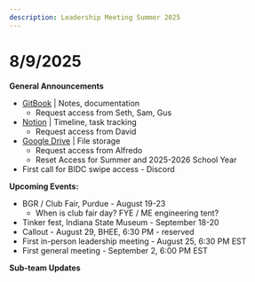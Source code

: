 ```yaml
---
description: Leadership Meeting Summer 2025
---
```


# 8/9/2025

**General Announcements**

* [GitBook](https://app.gitbook.com/o/VgqQpOyMtIqpSG170vlO/s/UuRMvpyeM6qdlkjmzeYV/) | Notes, documentation
  * Request access from Seth, Sam, Gus
* [Notion](https://www.notion.so/1e769fc04635804cbf0dc10664dbc7b6?v=1e769fc04635808ab9b1000c6272e030) | Timeline, task tracking
  * Request access from David
* [Google Drive](https://drive.google.com/drive/folders/0AKxDeNG8SvqIUk9PVA) | File storage
  * Request access from Alfredo
  * Reset Access for Summer and 2025-2026 School Year
* First call for BIDC swipe access - Discord



**Upcoming Events:**

* BGR / Club Fair, Purdue - August 19-23
  * When is club fair day? FYE / ME engineering tent?
* Tinker fest, Indiana State Museum - September 18-20
* Callout - August 29, BHEE, 6:30 PM - reserved&#x20;
* First in-person leadership meeting - August 25, 6:30 PM EST
* First general meeting - September 2, 6:00 PM EST



**Sub-team Updates**

